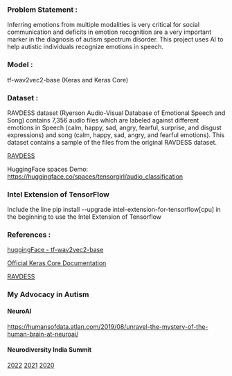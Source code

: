 ### Problem Statement :

Inferring emotions from multiple modalities is very critical for social communication and deficits in emotion recognition are a very important marker in the diagnosis of autism spectrum disorder. This project uses AI to help autistic individuals recognize emotions in speech.

### Model :

tf-wav2vec2-base (Keras and Keras Core)

### Dataset : 

RAVDESS dataset (Ryerson Audio-Visual Database of Emotional Speech and Song) contains 7,356 audio files which are labeled against different emotions in Speech (calm, happy, sad, angry, fearful, surprise, and disgust expressions) and song (calm, happy, sad, angry, and fearful emotions). This dataset contains a sample of the files from the original RAVDESS dataset.

[RAVDESS](https://www.kaggle.com/datasets/uwrfkaggler/ravdess-emotional-speech-audio)

HuggingFace spaces Demo: https://huggingface.co/spaces/tensorgirl/audio_classification


### Intel Extension of TensorFlow

Include the line pip install --upgrade intel-extension-for-tensorflow[cpu] in the beginning to use the Intel Extension of Tensorflow

### References :

[huggingFace - tf-wav2vec2-base](https://huggingface.co/vasudevgupta/tf-wav2vec2-base)

[Official Keras Core Documentation](https://keras.io/keras_core/)

[RAVDESS](https://zenodo.org/record/1188976#.YFZuJ0j7SL8)

### My Advocacy in Autism

#### NeuroAI 

https://humansofdata.atlan.com/2019/08/unravel-the-mystery-of-the-human-brain-at-neuroai/

#### Neurodiversity India Summit 

[2022](https://neuroaiworld.com/neurodiversity-india-summit-2022/)
[2021](https://neuroaiworld.com/neurodiversity-india-summit-2021/)
[2020](https://neuroaiworld.com/neurodiversity-india-summit-2020/)


